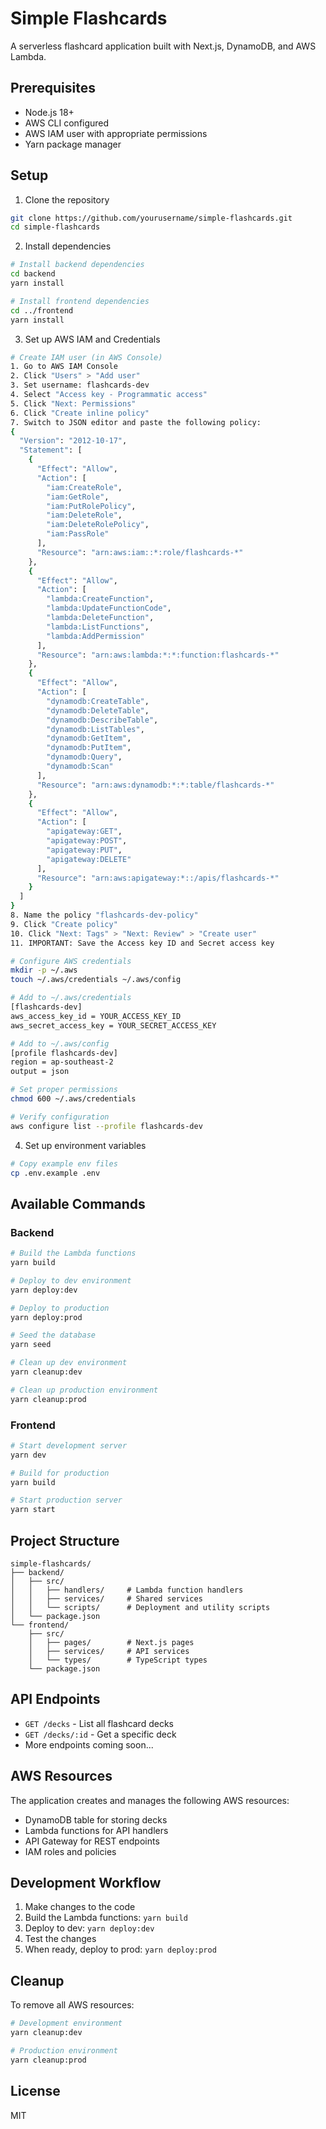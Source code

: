# Simple Flashcards

A serverless flashcard application built with Next.js, DynamoDB, and AWS Lambda.

## Prerequisites

- Node.js 18+
- AWS CLI configured
- AWS IAM user with appropriate permissions
- Yarn package manager

## Setup

1. Clone the repository
```bash
git clone https://github.com/yourusername/simple-flashcards.git
cd simple-flashcards
```

2. Install dependencies
```bash
# Install backend dependencies
cd backend
yarn install

# Install frontend dependencies
cd ../frontend
yarn install
```

3. Set up AWS IAM and Credentials
```bash
# Create IAM user (in AWS Console)
1. Go to AWS IAM Console
2. Click "Users" > "Add user"
3. Set username: flashcards-dev
4. Select "Access key - Programmatic access"
5. Click "Next: Permissions"
6. Click "Create inline policy"
7. Switch to JSON editor and paste the following policy:
{
  "Version": "2012-10-17",
  "Statement": [
    {
      "Effect": "Allow",
      "Action": [
        "iam:CreateRole",
        "iam:GetRole",
        "iam:PutRolePolicy",
        "iam:DeleteRole",
        "iam:DeleteRolePolicy",
        "iam:PassRole"
      ],
      "Resource": "arn:aws:iam::*:role/flashcards-*"
    },
    {
      "Effect": "Allow",
      "Action": [
        "lambda:CreateFunction",
        "lambda:UpdateFunctionCode",
        "lambda:DeleteFunction",
        "lambda:ListFunctions",
        "lambda:AddPermission"
      ],
      "Resource": "arn:aws:lambda:*:*:function:flashcards-*"
    },
    {
      "Effect": "Allow",
      "Action": [
        "dynamodb:CreateTable",
        "dynamodb:DeleteTable",
        "dynamodb:DescribeTable",
        "dynamodb:ListTables",
        "dynamodb:GetItem",
        "dynamodb:PutItem",
        "dynamodb:Query",
        "dynamodb:Scan"
      ],
      "Resource": "arn:aws:dynamodb:*:*:table/flashcards-*"
    },
    {
      "Effect": "Allow",
      "Action": [
        "apigateway:GET",
        "apigateway:POST",
        "apigateway:PUT",
        "apigateway:DELETE"
      ],
      "Resource": "arn:aws:apigateway:*::/apis/flashcards-*"
    }
  ]
}
8. Name the policy "flashcards-dev-policy"
9. Click "Create policy"
10. Click "Next: Tags" > "Next: Review" > "Create user"
11. IMPORTANT: Save the Access key ID and Secret access key

# Configure AWS credentials
mkdir -p ~/.aws
touch ~/.aws/credentials ~/.aws/config

# Add to ~/.aws/credentials
[flashcards-dev]
aws_access_key_id = YOUR_ACCESS_KEY_ID
aws_secret_access_key = YOUR_SECRET_ACCESS_KEY

# Add to ~/.aws/config
[profile flashcards-dev]
region = ap-southeast-2
output = json

# Set proper permissions
chmod 600 ~/.aws/credentials

# Verify configuration
aws configure list --profile flashcards-dev
```

4. Set up environment variables
```bash
# Copy example env files
cp .env.example .env
```

## Available Commands

### Backend

```bash
# Build the Lambda functions
yarn build

# Deploy to dev environment
yarn deploy:dev

# Deploy to production
yarn deploy:prod

# Seed the database
yarn seed

# Clean up dev environment
yarn cleanup:dev

# Clean up production environment
yarn cleanup:prod
```

### Frontend

```bash
# Start development server
yarn dev

# Build for production
yarn build

# Start production server
yarn start
```

## Project Structure

```
simple-flashcards/
├── backend/
│   ├── src/
│   │   ├── handlers/     # Lambda function handlers
│   │   ├── services/     # Shared services
│   │   └── scripts/      # Deployment and utility scripts
│   └── package.json
└── frontend/
    ├── src/
    │   ├── pages/        # Next.js pages
    │   ├── services/     # API services
    │   └── types/        # TypeScript types
    └── package.json
```

## API Endpoints

- `GET /decks` - List all flashcard decks
- `GET /decks/:id` - Get a specific deck
- More endpoints coming soon...

## AWS Resources

The application creates and manages the following AWS resources:

- DynamoDB table for storing decks
- Lambda functions for API handlers
- API Gateway for REST endpoints
- IAM roles and policies

## Development Workflow

1. Make changes to the code
2. Build the Lambda functions: `yarn build`
3. Deploy to dev: `yarn deploy:dev`
4. Test the changes
5. When ready, deploy to prod: `yarn deploy:prod`

## Cleanup

To remove all AWS resources:

```bash
# Development environment
yarn cleanup:dev

# Production environment
yarn cleanup:prod
```

## License

MIT
